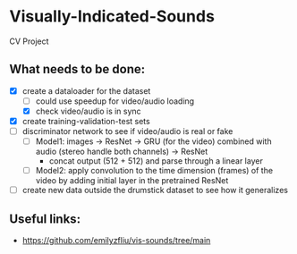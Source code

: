 # Visually-Indicated-Sounds

CV Project

## What needs to be done:

* [x] create a dataloader for the dataset
  * [ ] could use speedup for video/audio loading
  * [x] check video/audio is in sync
* [x] create training-validation-test sets
* [ ] discriminator network to see if video/audio is real or fake
  * [ ] Model1: images -> ResNet -> GRU (for the video) combined with audio (stereo handle both channels) -> ResNet 
    * concat output (512 + 512) and parse through a linear layer
  * [ ] Model2: apply convolution to the time dimension (frames) of the video by adding initial layer in the pretrained ResNet
* [ ] create new data outside the drumstick dataset to see how it generalizes

## Useful links:

* https://github.com/emilyzfliu/vis-sounds/tree/main
